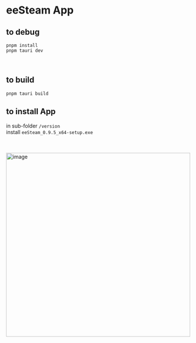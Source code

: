 # eeSteam App

## to debug
```
pnpm install    
pnpm tauri dev
```

<br />

## to build
```
pnpm tauri build
```



## to install App
in sub-folder `/version`     
install `eeSteam_0.9.5_x64-setup.exe`

<br />
<br />

<img width="500" alt="image" src="https://github.com/user-attachments/assets/f2032e5f-5715-4987-9844-1b26133cdf7f">
